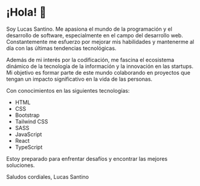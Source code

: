 # ¡Hola! 🚀

Soy Lucas Santino. Me apasiona el mundo de la programación y el desarrollo de software, especialmente en el campo del desarrollo web. Constantemente me esfuerzo por mejorar mis habilidades y mantenerme al día con las últimas tendencias tecnológicas.

Además de mi interés por la codificación, me fascina el ecosistema dinámico de la tecnología de la información y la innovación en las startups. Mi objetivo es formar parte de este mundo colaborando en proyectos que tengan un impacto significativo en la vida de las personas.

Con conocimientos en las siguientes tecnologías:
- HTML
- CSS
- Bootstrap
- Tailwind CSS
- SASS
- JavaScript
- React
- TypeScript

Estoy preparado para enfrentar desafíos y encontrar las mejores soluciones.

Saludos cordiales,
Lucas Santino
